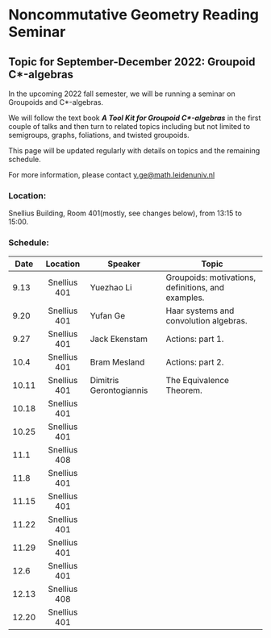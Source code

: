 # Noncommutative Geometry Reading Seminar
## Topic for September-December 2022: Groupoid C*-algebras

In the upcoming 2022 fall semester, we will be running a seminar on Groupoids and C*-algebras. 

We will follow the text book ___A Tool Kit for Groupoid C*-algebras___ in the first couple of talks and then turn to related topics including but not limited to semigroups, graphs, foliations, and twisted groupoids. 

This page will be updated regularly with details on topics and the remaining schedule.

<!-- You can use the [editor on GitHub](https://github.com/Sherlock3711/Groupoid-C--algebras/edit/gh-pages/index.md) to maintain and preview the content for your website in Markdown files. -->

<!-- Whenever you commit to this repository, GitHub Pages will run [Jekyll](https://jekyllrb.com/) to rebuild the pages in your site, from the content in your Markdown files. -->

For more information, please contact <font color=#3399FF> y.ge@math.leidenuniv.nl </font>

### Location:
Snellius Building, Room 401(mostly, see changes below), from 13:15 to 15:00.

### Schedule:

|  Date   | Location | Speaker  |  Topic |
|  ---  | :----------:  | ----  | -------- |
| 9.13  | Snellius 401| Yuezhao Li | Groupoids: motivations, definitions, and examples. |
| 9.20  | Snellius 401| Yufan Ge |  Haar systems and convolution algebras. |
| 9.27  | Snellius 401| Jack Ekenstam | Actions: part 1. |
| 10.4  | Snellius 401| Bram Mesland | Actions: part 2. |
| 10.11 | Snellius 401| Dimitris Gerontogiannis | The Equivalence Theorem.|
| 10.18 | Snellius 401|  |  |
| 10.25 | Snellius 401|  |  |
| 11.1 | Snellius 408|  |  |
| 11.8 | Snellius 401|  |  |
| 11.15 | Snellius 401|  |  |
| 11.22 | Snellius 401|  |  |
| 11.29 | Snellius 401|  |  |
| 12.6 | Snellius 401|  |  |
| 12.13 | Snellius 408|  |  |
| 12.20 | Snellius 401|  |  |
